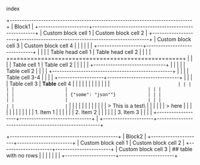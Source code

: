 index

+----------------------------------------------------------------------------+
| Block1                                                                     |
+---------------------+------------------------------------------------------+
| Custom block cell 1 | Custom block cell 2                                  |
+---------------------+------------------------------------------------------+
| Custom block cell 3 | Custom block cell 4                                  |
|                     |                                                      |
|                     | +-------------------+------------------------------+ |
|                     | | Table head cell 1 | Table head cell 2            | |
|                     | +===================+==============================+ |
|                     | | Table cell 1      | Table cell 2                 | |
|                     | |                   +------------------------------+ |
|                     | |                   | Table cell 2                 | |
|                     | +--------------------------------------------------+ |
|                     | | Table cell 3-4                                   | |
|                     | +-------------------+------------------------------+ |
|                     | | Table cell 3      | **Table** cell 4             | |
|                     | |                   |                              | |
|                     | |                   | ```                          | |
|                     | |                   |                              | |
|                     | |                   | {"some": "json""}            | |
|                     | |                   |                              | |
|                     | |                   | ```                          | |
|                     | |                   |                              | |
|                     | |                   | > This is a test\            | |
|                     | |                   | > here                       | |
|                     | |                   |                              | |
|                     | |                   | 1. Item 1                    | |
|                     | |                   | 2. Item 2                    | |
|                     | |                   | 3. Item 3                    | |
|                     | +-------------------+------------------------------+ |
+---------------------+------------------------------------------------------+

+---------------------------------------------+
| Block2                                      |
+---------------------+-----------------------+
| Custom block cell 1 | Custom block cell 2   |
+---------------------+-----------------------+
| Custom block cell 3 | ## table with no rows |
|                     |                       |
|                     |                       |
+---------------------+-----------------------+
